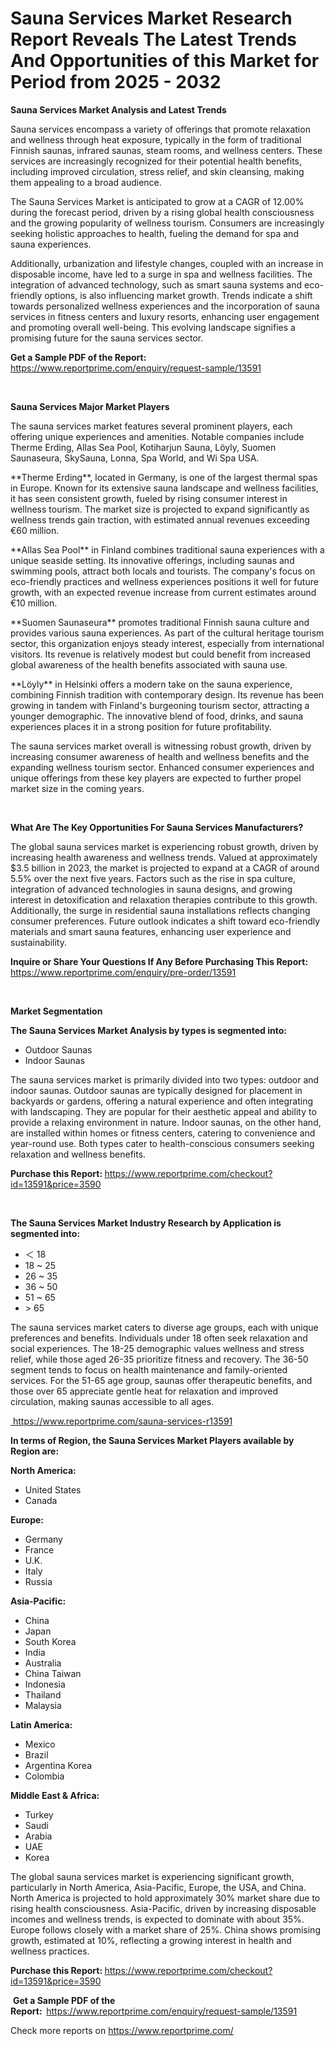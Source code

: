 <p><h1>Sauna Services Market Research Report Reveals The Latest Trends And Opportunities of this Market for Period from 2025 - 2032</h1></p><p><strong>Sauna Services Market Analysis and Latest Trends</strong></p>
<p><p>Sauna services encompass a variety of offerings that promote relaxation and wellness through heat exposure, typically in the form of traditional Finnish saunas, infrared saunas, steam rooms, and wellness centers. These services are increasingly recognized for their potential health benefits, including improved circulation, stress relief, and skin cleansing, making them appealing to a broad audience.</p><p>The Sauna Services Market is anticipated to grow at a CAGR of 12.00% during the forecast period, driven by a rising global health consciousness and the growing popularity of wellness tourism. Consumers are increasingly seeking holistic approaches to health, fueling the demand for spa and sauna experiences. </p><p>Additionally, urbanization and lifestyle changes, coupled with an increase in disposable income, have led to a surge in spa and wellness facilities. The integration of advanced technology, such as smart sauna systems and eco-friendly options, is also influencing market growth. Trends indicate a shift towards personalized wellness experiences and the incorporation of sauna services in fitness centers and luxury resorts, enhancing user engagement and promoting overall well-being. This evolving landscape signifies a promising future for the sauna services sector.</p></p>
<p><strong>Get a Sample PDF of the Report:&nbsp;</strong> <a href="https://www.reportprime.com/enquiry/request-sample/13591?utm_campaign=2886&utm_medium=2&utm_source=Github&utm_content=ia&utm_term=20032025&utm_id=sauna-services">https://www.reportprime.com/enquiry/request-sample/13591</a></p>
<p>&nbsp;</p>
<p><strong>Sauna Services Major Market Players</strong></p>
<p><p>The sauna services market features several prominent players, each offering unique experiences and amenities. Notable companies include Therme Erding, Allas Sea Pool, Kotiharjun Sauna, Löyly, Suomen Saunaseura, SkySauna, Lonna, Spa World, and Wi Spa USA.</p><p>**Therme Erding**, located in Germany, is one of the largest thermal spas in Europe. Known for its extensive sauna landscape and wellness facilities, it has seen consistent growth, fueled by rising consumer interest in wellness tourism. The market size is projected to expand significantly as wellness trends gain traction, with estimated annual revenues exceeding €60 million.</p><p>**Allas Sea Pool** in Finland combines traditional sauna experiences with a unique seaside setting. Its innovative offerings, including saunas and swimming pools, attract both locals and tourists. The company's focus on eco-friendly practices and wellness experiences positions it well for future growth, with an expected revenue increase from current estimates around €10 million.</p><p>**Suomen Saunaseura** promotes traditional Finnish sauna culture and provides various sauna experiences. As part of the cultural heritage tourism sector, this organization enjoys steady interest, especially from international visitors. Its revenue is relatively modest but could benefit from increased global awareness of the health benefits associated with sauna use.</p><p>**Löyly** in Helsinki offers a modern take on the sauna experience, combining Finnish tradition with contemporary design. Its revenue has been growing in tandem with Finland's burgeoning tourism sector, attracting a younger demographic. The innovative blend of food, drinks, and sauna experiences places it in a strong position for future profitability.</p><p>The sauna services market overall is witnessing robust growth, driven by increasing consumer awareness of health and wellness benefits and the expanding wellness tourism sector. Enhanced consumer experiences and unique offerings from these key players are expected to further propel market size in the coming years.</p></p>
<p>&nbsp;</p>
<p><strong>What Are The Key Opportunities For Sauna Services Manufacturers?</strong></p>
<p><p>The global sauna services market is experiencing robust growth, driven by increasing health awareness and wellness trends. Valued at approximately $3.5 billion in 2023, the market is projected to expand at a CAGR of around 5.5% over the next five years. Factors such as the rise in spa culture, integration of advanced technologies in sauna designs, and growing interest in detoxification and relaxation therapies contribute to this growth. Additionally, the surge in residential sauna installations reflects changing consumer preferences. Future outlook indicates a shift toward eco-friendly materials and smart sauna features, enhancing user experience and sustainability.</p></p>
<p><strong>Inquire or Share Your Questions If Any Before Purchasing This Report:</strong> <a href="https://www.reportprime.com/enquiry/pre-order/13591?utm_campaign=2886&utm_medium=2&utm_source=Github&utm_content=ia&utm_term=20032025&utm_id=sauna-services">https://www.reportprime.com/enquiry/pre-order/13591</a></p>
<p>&nbsp;</p>
<p><strong>Market Segmentation</strong></p>
<p><strong>The Sauna Services Market Analysis by types is segmented into:</strong></p>
<p><ul><li>Outdoor Saunas</li><li>Indoor Saunas</li></ul></p>
<p><p>The sauna services market is primarily divided into two types: outdoor and indoor saunas. Outdoor saunas are typically designed for placement in backyards or gardens, offering a natural experience and often integrating with landscaping. They are popular for their aesthetic appeal and ability to provide a relaxing environment in nature. Indoor saunas, on the other hand, are installed within homes or fitness centers, catering to convenience and year-round use. Both types cater to health-conscious consumers seeking relaxation and wellness benefits.</p></p>
<p><strong>Purchase this Report:&nbsp;</strong><a href="https://www.reportprime.com/checkout?id=13591&price=3590&utm_campaign=2886&utm_medium=2&utm_source=Github&utm_content=ia&utm_term=20032025&utm_id=sauna-services">https://www.reportprime.com/checkout?id=13591&price=3590</a></p>
<p>&nbsp;</p>
<p><strong>The Sauna Services Market Industry Research by Application is segmented into:</strong></p>
<p><ul><li>＜ 18</li><li>18 ~ 25</li><li>26 ~ 35</li><li>36 ~ 50</li><li>51 ~ 65</li><li>> 65</li></ul></p>
<p><p>The sauna services market caters to diverse age groups, each with unique preferences and benefits. Individuals under 18 often seek relaxation and social experiences. The 18-25 demographic values wellness and stress relief, while those aged 26-35 prioritize fitness and recovery. The 36-50 segment tends to focus on health maintenance and family-oriented services. For the 51-65 age group, saunas offer therapeutic benefits, and those over 65 appreciate gentle heat for relaxation and improved circulation, making saunas accessible to all ages.</p></p>
<p><a href="https://www.reportprime.com/sauna-services-r13591?utm_campaign=2886&utm_medium=2&utm_source=Github&utm_content=ia&utm_term=20032025&utm_id=sauna-services">&nbsp;https://www.reportprime.com/sauna-services-r13591</a></p>
<p><strong>In terms of Region, the Sauna Services Market Players available by Region are:</strong></p>
<p>
    <p> <strong> North America: </strong>
        <ul>
            <li>United States</li>
            <li>Canada</li>
        </ul>
        </p> 
    <p> <strong> Europe: </strong>
        <ul>
            <li>Germany</li>
            <li>France</li>
            <li>U.K.</li>
            <li>Italy</li>
            <li>Russia</li>
        </ul>
        </p> 
    <p> <strong> Asia-Pacific: </strong>
        <ul>
            <li>China</li>
            <li>Japan</li>
            <li>South Korea</li>
            <li>India</li>
            <li>Australia</li>
            <li>China Taiwan</li>
            <li>Indonesia</li>
            <li>Thailand</li>
            <li>Malaysia</li>
        </ul>
        </p> 
    <p> <strong> Latin America: </strong>
        <ul>
            <li>Mexico</li>
            <li>Brazil</li>
            <li>Argentina Korea</li>
            <li>Colombia</li>
        </ul>
        </p> 
    <p> <strong> Middle East & Africa: </strong>
        <ul>
            <li>Turkey</li>
            <li>Saudi</li>
            <li>Arabia</li>
            <li>UAE</li>
            <li>Korea</li>
        </ul>
    </p>
    </p>
<p><p>The global sauna services market is experiencing significant growth, particularly in North America, Asia-Pacific, Europe, the USA, and China. North America is projected to hold approximately 30% market share due to rising health consciousness. Asia-Pacific, driven by increasing disposable incomes and wellness trends, is expected to dominate with about 35%. Europe follows closely with a market share of 25%. China shows promising growth, estimated at 10%, reflecting a growing interest in health and wellness practices.</p></p>
<p><strong>Purchase this Report: </strong><a href="https://www.reportprime.com/checkout?id=13591&price=3590&utm_campaign=2886&utm_medium=2&utm_source=Github&utm_content=ia&utm_term=20032025&utm_id=sauna-services">https://www.reportprime.com/checkout?id=13591&price=3590</a></p>
<p>&nbsp;<strong>Get a Sample PDF of the Report:&nbsp;&nbsp;</strong><a href="https://www.reportprime.com/enquiry/request-sample/13591?utm_campaign=2886&utm_medium=2&utm_source=Github&utm_content=ia&utm_term=20032025&utm_id=sauna-services">https://www.reportprime.com/enquiry/request-sample/13591</a></p>
<p><strong></strong></p>
<p>Check more reports on <a href="https://www.reportprime.com/?utm_campaign=2886&utm_medium=2&utm_source=Github&utm_content=ia&utm_term=20032025&utm_id=sauna-services">https://www.reportprime.com/</a></p>